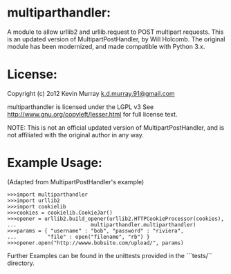 multiparthandler:
================

A module to allow urllib2 and urllib.request to POST multipart requests.
This is an updated version of MultipartPostHandler, by Will Holcomb.
The original module has been modernized, and made compatible with Python 3.x.

License:
=======
Copyright (c) 2o12 Kevin Murray k.d.murray.91@gmail.com <br />

multiparthandler is licensed under the LGPL v3
See <http://www.gnu.org/copyleft/lesser.html> for full license text.<br />

NOTE: This is not an official updated version of MultipartPostHandler,
and is not affiliated with the original author in any way.

Example Usage:
==============
(Adapted from MultipartPostHandler's example)
```
>>>import multiparthandler
>>>import urllib2
>>>import cookielib
>>>cookies = cookielib.CookieJar()
>>>opener = urllib2.build_opener(urllib2.HTTPCookieProcessor(cookies),
...                        multiparthandler.multiparthandler)
>>>params = { "username" : "bob", "password" : "riviera",
...          "file" : open("filename", "rb") }
>>>opener.open("http://wwww.bobsite.com/upload/", params)
```
Further Examples can be found in the unittests provided in the ```tests/``
directory.
